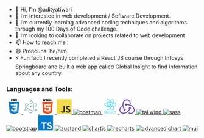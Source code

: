 - 👋 Hi, I’m @adityatiwari
- 👀 I’m interested in web development / Software Development.
- 🌱 I’m currently learning advanced coding techniques and algorithms through my 100 Days of Code challenge.
- 💞️ I’m looking to collaborate on projects related to web development 
- 📫 How to reach me : 
- 😄 Pronouns: he/him.
- ⚡ Fun fact: I recently completed a React JS course through Infosys Springboard and built a web app called Global Insight to find information about any country.

<h3 align="left">Languages and Tools:</h3>
<p align="left">
  <a href="https://developer.mozilla.org/en-US/docs/Web/CSS" target="_blank" rel="noreferrer">
    <img src="https://raw.githubusercontent.com/devicons/devicon/master/icons/css3/css3-original-wordmark.svg" alt="css3" width="40" height="40"/>
  </a>
  <a href="https://www.electronjs.org" target="_blank" rel="noreferrer">
    <img src="https://raw.githubusercontent.com/devicons/devicon/master/icons/electron/electron-original.svg" alt="electron" width="40" height="40"/>
  </a>
  <a href="https://developer.mozilla.org/en-US/docs/Glossary/HTML5" target="_blank" rel="noreferrer">
    <img src="https://raw.githubusercontent.com/devicons/devicon/master/icons/html5/html5-original-wordmark.svg" alt="html5" width="40" height="40"/>
  </a>
  <a href="https://developer.mozilla.org/en-US/docs/Web/JavaScript" target="_blank" rel="noreferrer">
    <img src="https://raw.githubusercontent.com/devicons/devicon/master/icons/javascript/javascript-original.svg" alt="javascript" width="40" height="40"/>
  </a>
  <a href="https://postman.com" target="_blank" rel="noreferrer">
    <img src="https://www.vectorlogo.zone/logos/getpostman/getpostman-icon.svg" alt="postman" width="40" height="40"/>
  </a>
  <a href="https://reactjs.org/" target="_blank" rel="noreferrer">
    <img src="https://raw.githubusercontent.com/devicons/devicon/master/icons/react/react-original-wordmark.svg" alt="react" width="40" height="40"/>
  </a>
  <a href="https://redux.js.org" target="_blank" rel="noreferrer">
    <img src="https://raw.githubusercontent.com/devicons/devicon/master/icons/redux/redux-original.svg" alt="redux" width="40" height="40"/>
  </a>
  <a href="https://tailwindcss.com/" target="_blank" rel="noreferrer">
    <img src="https://www.vectorlogo.zone/logos/tailwindcss/tailwindcss-icon.svg" alt="tailwind" width="40" height="40"/>
  </a>
    <a href="https://sass-lang.com/documentation" target="_blank" rel="noreferrer">
  <img src="https://sass-lang.com/assets/img/logos/logo.svg" alt="sass" width="40" height="40"/>
    </a>
  <a href="https://getbootstrap.com/" target="_blank" rel="noreferrer">
    <img src="https://raw.githubusercontent.com/twbs/icons/main/icons/bootstrap.svg" alt="bootstrap" width="40" height="40"/>
  </a>
  <a href="https://www.typescriptlang.org/" target="_blank" rel="noreferrer">
    <img src="https://raw.githubusercontent.com/devicons/devicon/master/icons/typescript/typescript-original.svg" alt="typescript" width="40" height="40"/>
  </a>
    <a href="https://github.com/pmndrs/zustand" target="_blank" rel="noreferrer">
    <img src="https://raw.githubusercontent.com/pmndrs/zustand/main/docs/logo.svg" alt="zustand" width="40" height="40"/>
  </a>
  <a href="https://www.chartjs.org/" target="_blank" rel="noreferrer">
    <img src="https://www.chartjs.org/img/chartjs-logo.svg" alt="chartjs" width="40" height="40"/>
  </a>
   <a href="https://recharts.org/en-US/api" target="_blank" rel="noreferrer">
    <img src="https://recharts.org/logo-og.png" alt="recharts" width="40" height="40"/>
  </a>
  <a href="https://www.tradingview.com/chart/" target="_blank" rel="noreferrer">
    <img src="https://tradingview.github.io/brand-assets/brand-resources/SVG/TradingView.svg" alt="advanced chart" width="40" height="40"/>
  </a>
  <a href="https://mui.com/" target="_blank" rel="noreferrer">
    <img src="https://v4.mui.com/static/logo.png" alt="mui" width="40" height="40"/>
  </a>
</p>



<!---
PrinceNagarkoti/PrinceNagarkoti is a ✨ special ✨ repository because its `README.md` (this file) appears on your GitHub profile.
You can click the Preview link to take a look at your changes.
--->
